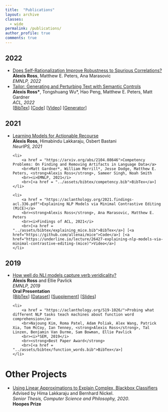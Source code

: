 ```yaml
---
title:  "Publications"
layout: archive 
classes: 
  - wide
permalink: /publications/
author_profile: true
comments: true
---
```


<h2>2022</h2>

<ul>
	<li>
		<a href = "https://arxiv.org/abs/2210.13575">Does Self-Rationalization Improve Robustness to Spurious Correlations?</a>
		<br><strong>Alexis Ross</strong>, Matthew E. Peters, Ana Marasovic 
		<br><i>EMNLP, 2022</i>
	</li>
	<li>
		<a href = "https://arxiv.org/abs/2107.07150">Tailor: Generating and Perturbing Text with Semantic Controls</a>
		<br><strong>Alexis Ross*</strong>, Tongshuang Wu*, Hao Peng, Matthew E. Peters, Matt Gardner
		<br><i>ACL, 2022</i>
		<br>[<a href = "../assets/bibtex/tailor.bib">BibTex</a>] [<a href = "https://github.com/allenai/tailor">Code</a>] [<a href = "https://underline.io/events/284/sessions/10682/lecture/49848-tailor-generating-and-perturbing-text-with-semantic-controls">Video</a>] [<a href="https://huggingface.co/allenai/tailor">Generator</a>]
	</li>
</ul>
<h2>2021</h2>

<ul>
	<li>
		<a href = "https://arxiv.org/abs/2011.06146">Learning Models for Actionable Recourse</a>
		<br><strong>Alexis Ross</strong>, Himabindu Lakkaraju, Osbert Bastani
		<br><i>NeurIPS, 2021</i>
	</li>

	<li>
		<a href = "https://arxiv.org/abs/2104.08646">Competency Problems: On Finding and Removing Artifacts in Language Data</a>
		<br>Matt Gardner*, William Merrill*, Jesse Dodge, Matthew E. Peters, <strong>Alexis Ross</strong>, Sameer Singh, Noah Smith
		<br><i>EMNLP, 2021</i>
		<br>[<a href = "../assets/bibtex/competency.bib">BibTex</a>]
	</li>

	<li>
		<a href = "https://aclanthology.org/2021.findings-acl.336.pdf">Explaining NLP Models via Minimal Contrastive Editing (MiCE)</a>
		<br><strong>Alexis Ross</strong>, Ana Marasovic, Matthew E. Peters
		<br><i>Findings of ACL, 2021</i>
		<br>[<a href = "../assets/bibtex/explaining_mice.bib">BibTex</a>] [<a href="https://github.com/allenai/mice">Code</a>] [<a href="https://underline.io/lecture/26427-explaining-nlp-models-via-minimal-contrastive-editing-(mice)">Video</a>]
	</li>
</ul>

<h2>2019</h2>

<ul>
	<li>
		<a href = "https://aclanthology.org/D19-1228/">How well do NLI models capture verb veridicality?</a> 
		<br><strong>Alexis Ross</strong> and Ellie Pavlick
		<br><i>EMNLP, 2019</i> 
		<br><strong>Oral Presentation</strong>
		<br>[<a href="../assets/bibtex/verb_veridicality.bib">BibTex</a>] [<a href="https://github.com/alexisjihyeross/verb_veridicality">Dataset</a>] [<a href="../assets/pdfs/verb_veridicality_supplement.pdf">Supplement</a>] [<a href="../assets/pdfs/verb_veridicality_slides.pdf">Slides</a>] 
	</li> 

	<li>
		<a href = "https://aclanthology.org/S19-1026/">Probing what different NLP tasks teach machines about function word comprehension</a>
		<br>Najoung Kim, Roma Patel, Adam Poliak, Alex Wang, Patrick Xia, Tom McCoy, Ian Tenney, <strong>Alexis Ross</strong>, Tal Linzen, Benjamin Van Durme, Sam Bowman, Ellie Pavlick
		<br><i>*SEM, 2019</i> 
		<br><strong>Best Paper Award</strong>
		<br>[<a href = "../assets/bibtex/function_words.bib">BibTex</a>]
	</li>

</ul>

<h1>Other Projects</h1>

<ul>
	<li>
		<a href = "https://dash.harvard.edu/bitstream/handle/1/37364684/ROSS-SENIORTHESIS-2020.pdf?isAllowed=y&sequence=1">Using Linear Approximations to Explain Complex, Blackbox Classifiers</a>
		<br>Advised by Hima Lakkaraju and Bernhard Nickel. 
		<br><i>Senior Thesis, Computer Science and Philosophy, 2020</i>. 
		<br><strong>Hoopes Prize</strong>
	</li>
</ul>
